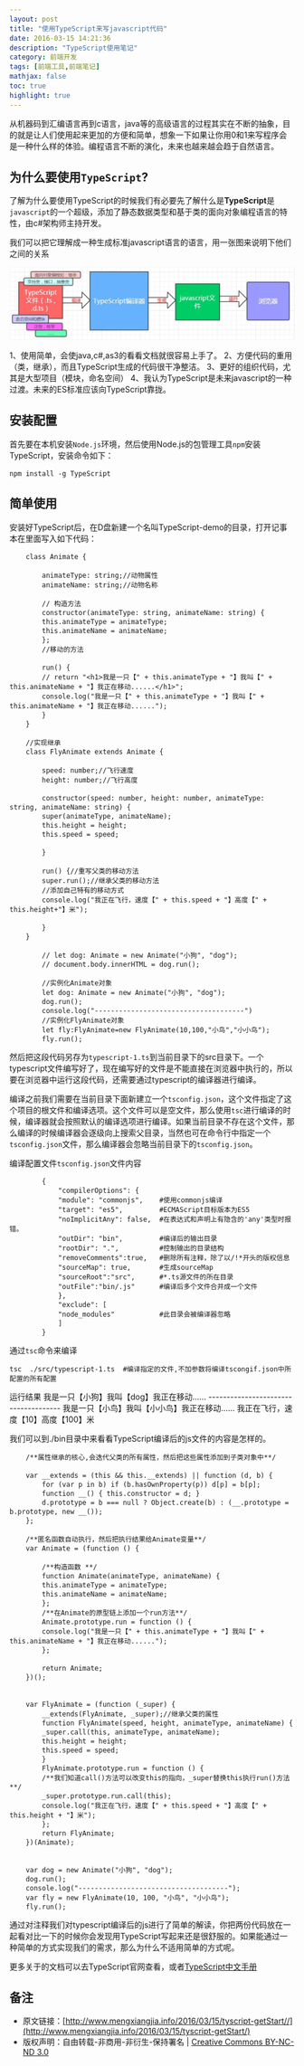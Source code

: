 ```yaml
---
layout: post
title: "使用TypeScript来写javascript代码"
date: 2016-03-15 14:21:36
description: "TypeScript使用笔记"
category: 前端开发
tags: [前端工具,前端笔记]
mathjax: false
toc: true
highlight: true
---
```


从机器码到汇编语言再到c语言，java等的高级语言的过程其实在不断的抽象，目的就是让人们使用起来更加的方便和简单，想象一下如果让你用0和1来写程序会是一种什么样的体验。编程语言不断的演化，未来也越来越会趋于自然语言。

## 为什么要使用`TypeScript`?

了解为什么要使用TypeScript的时候我们有必要先了解什么是**TypeScript**是`javascript`的一个超级，添加了静态数据类型和基于类的面向对象编程语言的特性，由c#架构师主持开发。

我们可以把它理解成一种生成标准javascript语言的语言，用一张图来说明下他们之间的关系

![TypeScript编译javascript](/images/typescript.jpg)

1、使用简单，会使java,c#,as3的看看文档就很容易上手了。
2、方便代码的重用（类，继承），而且TypeScript生成的代码很干净整洁。
3、更好的组织代码，尤其是大型项目（模块，命名空间）
4、我认为TypeScript是未来javascript的一种过渡。未来的ES标准应该向TypeScript靠拢。

<!-- more -->

## 安装配置

首先要在本机安装`Node.js`环境，然后使用Node.js的包管理工具`npm`安装TypeScript，安装命令如下：

	npm install -g TypeScript

## 简单使用

安装好TypeScript后，在D盘新建一个名叫TypeScript-demo的目录，打开记事本在里面写入如下代码：
	
		class Animate {

		    animateType: string;//动物属性
		    animateName: string;//动物名称

		    // 构造方法
		    constructor(animateType: string, animateName: string) {
			this.animateType = animateType;
			this.animateName = animateName;
		    };
		    //移动的方法

		    run() {
			// return "<h1>我是一只【" + this.animateType + "】我叫【" + this.animateName + "】我正在移动......</h1>";
			console.log("我是一只【" + this.animateType + "】我叫【" + this.animateName + "】我正在移动......");
		    }
		}

		//实现继承
		class FlyAnimate extends Animate {

		    speed: number;//飞行速度
		    height: number;//飞行高度

		    constructor(speed: number, height: number, animateType: string, animateName: string) {
			super(animateType, animateName);
			this.height = height;
			this.speed = speed;

		    }

		    run() {//重写父类的移动方法
			super.run();//继承父类的移动方法
			//添加自己特有的移动方式
			console.log("我正在飞行，速度【" + this.speed + "】高度【" + this.height+"】米");

		    }
		}

			// let dog: Animate = new Animate("小狗", "dog");
			// document.body.innerHTML = dog.run();

			//实例化Animate对象
			let dog: Animate = new Animate("小狗", "dog");
			dog.run();
			console.log("-------------------------------------")
			//实例化FlyAnimate对象
			let fly:FlyAnimate=new FlyAnimate(10,100,"小鸟","小小鸟");
			fly.run();



				    
然后把这段代码另存为`typescript-1.ts`到当前目录下的src目录下。一个typescript文件编写好了，现在编写好的文件是不能直接在浏览器中执行的，所以要在浏览器中运行这段代码，还需要通过typescript的编译器进行编译。

编译之前我们需要在当前目录下面新建立一个`tsconfig.json`，这个文件指定了这个项目的根文件和编译选项。这个文件可以是空文件，那么使用`tsc`进行编译的时候，编译器就会按照默认的编译选项进行编译。如果当前目录不存在这个文件，那么编译的时候编译器会逐级向上搜索父目录，当然也可在命令行中指定一个`tsconfig.json`文件，那么编译器会忽略当前目录下的`tsconfig.json`。


编译配置文件`tsconfig.json`文件内容

			{
			    "compilerOptions": {      
				"module": "commonjs",    #使用commonjs编译
				"target": "es5",         #ECMAScript目标版本为ES5
				"noImplicitAny": false,  #在表达式和声明上有隐含的'any'类型时报错。
				"outDir": "bin",         #编译后的输出目录
				"rootDir": ".",          #控制输出的目录结构
				"removeComments":true,   #删除所有注释，除了以/!*开头的版权信息
				"sourceMap": true,       #生成sourceMap 
				"sourceRoot":"src",      #*.ts源文件的所在目录 
				"outFile":"bin/.js"      #编译后多个文件合并成一个文件
			    },
			    "exclude": [
				"node_modules"           #此目录会被编译器忽略 
			    ]
			}


通过`tsc`命令来编译

	tsc  ./src/typescript-1.ts  #编译指定的文件,不加参数将编译tscongif.json中所配置的所有配置


运行结果
	我是一只【小狗】我叫【dog】我正在移动......
	-------------------------------------
	我是一只【小鸟】我叫【小小鸟】我正在移动......
	我正在飞行，速度【10】高度【100】米

我们可以到./bin目录中来看看TypeScript编译后的js文件的内容是怎样的。

		
		/**属性继承的核心,会迭代父类的所有属性，然后把这些属性添加到子类对象中**/
		
		var __extends = (this && this.__extends) || function (d, b) {
		    for (var p in b) if (b.hasOwnProperty(p)) d[p] = b[p];
		    function __() { this.constructor = d; }
		    d.prototype = b === null ? Object.create(b) : (__.prototype = b.prototype, new __());
		};
		
		/**匿名函数自动执行，然后把执行结果给Animate变量**/
		var Animate = (function () {

		    /**构造函数	**/
		    function Animate(animateType, animateName) {
			this.animateType = animateType;
			this.animateName = animateName;
		    };
		    /**在Animate的原型链上添加一个run方法**/	
		    Animate.prototype.run = function () {
			console.log("我是一只【" + this.animateType + "】我叫【" + this.animateName + "】我正在移动......");
		    };

		    return Animate;
		})();

	
		var FlyAnimate = (function (_super) {
		    __extends(FlyAnimate, _super);//继承父类的属性
		    function FlyAnimate(speed, height, animateType, animateName) {
			_super.call(this, animateType, animateName);
			this.height = height;
			this.speed = speed;
		    }
		    FlyAnimate.prototype.run = function () {
		    /**我们知道call()方法可以改变this的指向，_super替换this执行run()方法**/
			_super.prototype.run.call(this);
			console.log("我正在飞行，速度【" + this.speed + "】高度【" + this.height + "】米");
		    };
		    return FlyAnimate;
		})(Animate);


		var dog = new Animate("小狗", "dog");
		dog.run();
		console.log("-------------------------------------");
		var fly = new FlyAnimate(10, 100, "小鸟", "小小鸟");
		fly.run();


			
通过对注释我们对typescript编译后的js进行了简单的解读，你把两份代码放在一起看对比一下的时候你会发现用TypeScript写起来还是很舒服的。如果能通过一种简单的方式实现我们的需求，那么为什么不适用简单的方式呢。


更多关于的文档可以去TypeScript官网查看，或者[TypeScript中文手册](https://zhongsp.gitbooks.io/TypeScript-handbook/content/doc/handbook/Enums.html)

## 备注

* 原文链接：[http://www.mengxiangjia.info/2016/03/15/tyscript-getStart//](http://www.mengxiangjia.info/2016/03/15/tyscript-getStart/) 
* 版权声明：自由转载-非商用-非衍生-保持署名 | <a href='http://creativecommons.org/licenses/by-nc-nd/3.0/deed.zh'>Creative Commons BY-NC-ND 3.0</a>



